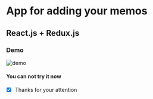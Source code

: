 # App for adding your memos

## React.js + Redux.js

### Demo

![demo](https://imgur.com/oTPxySL.gif)

#### You can not try it now

* [x] Thanks for your attention
